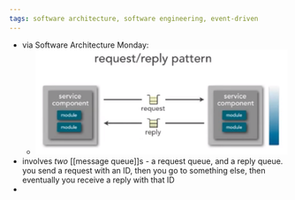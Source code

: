 ```yaml
---
tags: software architecture, software engineering, event-driven
---
```


- via Software Architecture Monday:
	- ![image.png](../assets/image_1705018458830_0.png)
- involves _two_ [[message queue]]s - a request queue, and a reply queue. you send a request with an ID, then you go to something else, then eventually you receive a reply with that ID
-
